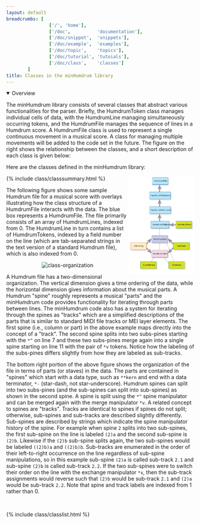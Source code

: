 ```yaml
---
layout: default
breadcrumbs: [
                ['/', 'home'],
                ['/doc',          'documentation'],
                ['/doc/snippet',  'snippets'],
                ['/doc/example',  'examples'],
                ['/doc/topic',    'topics'],
                ['/doc/tutorial', 'tutoials'],
                ['/doc/class',    'classes']
        ]
title: Classes in the minHumdrum library
---
```



<details open>
<summary>
Overview
</summary>

The minHumdrum library consists of several classes that abstract
various functionalities for the parser.  Briefly, the HumdrumToken
class manages individual cells of data, with the HumdrumLine managing
simultaneously occurring tokens, and the HumdrumFile manages the
sequence of lines in a Humdrum score.  A HumdrumFile class is used to
represent a single continuous movement in a musical score.  A class
for managing multiple movements will be added to the code set in
the future.  The figure on the right shows the relationship between
the classes, and a short description of each class is given below:

Here are the classes defined in the minHumdrum library:

<img width="35%" style="display:float; float:right;" src="/images/class-organization.svg">
{% include class/classsummary.html %}

The following figure shows some sample Humdrum file for a musical
score with overlays illustrating how the class structure of a
HumdrumFile interacts with the data.  The blue box represents a
HumdrumFile.  The file primarily consists of an array of HumdrumLines,
indexed from 0.  The HumdrumLine in turn contains a list of
HumdrumTokens, indexed by a field number on the line (which are
tab-separated strings in the text version of a standard Humdrum
file), which is also indexed from 0.

<center>
<img title="class-organization" width="600" src="https://cdn.rawgit.com/craigsapp/minHumdrum/gh-pages/images/humdrum-file.svg">
</center>

A Humdrum file has a two-dimensional organization.  The vertical
dimension gives a time ordering of the data, while the horizontal
dimension gives information about the musical parts.  A Humdrum
"spine" roughly represents a musical "parts" and the minHumdrum
code provides functionality for iterating through parts between
lines.  The minHumdrum code also has a system for iterating through
the spines as "tracks" which are a simplified descriptions of the
parts that is similar to standard MIDI file tracks or MEI layer
elements.  The first spine (i.e., column or part) in the above
example maps directly into the concept of a "track".  The second
spine splits into two subs-pines starting with the `*^` on line 7
and these two subs-pines merge again into a single spine starting
on line 11 with the pair of `*v` tokens.  Notice how the labeling
of the subs-pines differs slightly from how they are labeled as
sub-tracks.

The bottom right portion of the above figure shows the organization
of the file in terms of parts (or staves) in the data.  The parts
are contained in "spines" which start with a data type, such as
`**kern` and end with a data terminator, `*-` (star-dash, not
star-underscore).  Humdrum spines can split into two subs-pines
(and the sub-spines can split into sub-spines) as shown in the
second spine.  A spine is split using the `*^` spine manipulator
and can be merged again with the merge manipulator `*v`.  A related
concept to spines are "tracks".  Tracks are identical to spines if
spines do not split; otherwise, sub-spines and sub-tracks are
described slightly differently.  Sub-spines are described by strings
which indicate the spine manipulator history of the spine.  For
example when spine `2` splits into two sub-spines, the first sub-spine
on the line is labeled `(2)a` and the second sub-spine is 
`(2)b`.  Likewise if the `(2)b` sub-spine splits again, the two sub-spines
would be labeled `((2)b)a` and `((2)b)b`.  Sub-tracks are enumerated
in the order of their left-to-right occurrence on the line regardless
of sub-spine manipulations, so in this example sub-spine `(2)a` is
called sub-track `2.1` and sub-spine `(2)b` is called sub-track
`2.2`.  If the two sub-spines were to switch their order on the
line with the exchange manipulator `*x`, then the sub-track assignments
would reverse such that `(2)b` would be sub-track `2.1` and `(2)a`
would be sub-track `2.2`.  Note that spine and track labels are
indexed from 1 rather than 0.


</details>


&nbsp;


{% include class/classlist.html %}


